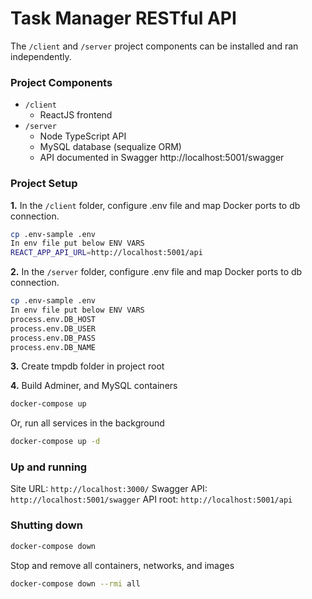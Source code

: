 # Task Manager RESTful API

The `/client` and `/server` project components can be installed and ran independently.

### Project Components

* `/client`
	* ReactJS frontend
* `/server`
	* Node  TypeScript API
	* MySQL database (sequalize ORM)
	* API documented in Swagger http://localhost:5001/swagger

### Project Setup

**1.** In the `/client` folder, configure .env file and map Docker ports to db connection.
```sh
cp .env-sample .env
In env file put below ENV VARS
REACT_APP_API_URL=http://localhost:5001/api

``` 

**2.** In the `/server` folder, configure .env file and map Docker ports to db connection.
```sh
cp .env-sample .env
In env file put below ENV VARS
process.env.DB_HOST 
process.env.DB_USER
process.env.DB_PASS 
process.env.DB_NAME
``` 
**3.** Create tmpdb folder in project root 

**4.** Build Adminer, and MySQL containers
```sh
docker-compose up
```
Or, run all services in the background
```sh
docker-compose up -d
```

### Up and running
Site URL: `http://localhost:3000/`
Swagger API: `http://localhost:5001/swagger`
API root: `http://localhost:5001/api`

### Shutting down
```sh
docker-compose down
```
Stop and remove all containers, networks, and images 
```sh
docker-compose down --rmi all
```

